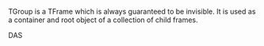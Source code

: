 TGroup is a TFrame which is always guaranteed to be invisible. It is used as a container and root object of a collection of child frames.

DAS